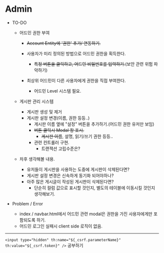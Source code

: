 # Admin 

- TO-DO
    - 어드민 권한 부여
      - <s>Account Entity에 '권한' 추가/ 연동하기.</s>
      - 사용자가 미리 정의된 방법으로 어드민 권한을 획득한다.
        - <s>특정 버튼을 클릭하고, 어드민 비밀번호를 입력하기.</s>(보안 관련 위험 파악하기)

      - 최상위 어드민이 다른 사용자에게 권한을 직접 부여한다.
        - 어드민 Level 시스템 필요.
    - 게시판 관리 시스템
      - 게시판 생성 및 제거
      - 게시판 설정 변경(이름, 권한 등등..)
        - 게시판 이름 옆에 "설정" 버튼을 추가하기.(어드민 권한 유저만 보임)
        - <s>버튼 클릭시 Modal 창 표시.</s>
          - <s>게시판 이름</s>, 설명, 읽기/쓰기 권한 등등..
        - 관련 컨트롤러 구현.
          - 트랜잭션 고립수준은?
    
    - 차후 생각해볼 내용.
      - 유저들이 게시판을 사용하는 도중에 게시판이 삭제된다면?
      - 게시판 설정 변경은 신속하게 동기화 되어야하나?
      - 아주 많은 게시글이 작성된 게시판이 삭제된다면?
        - 단순히 컬럼 값으로 표시할 것인지, 별도의 테이블에 이동시킬 것인지 생각해보기.
      

- Problem / Error
    - index / navbar.html에서 어드민 관련 modal은 권한을 가진 사용자에게만 포함되도록 하기.
    - 어드민 로그인 실패시 client side 로직이 없음.

----
`<input type="hidden" th:name="${_csrf.parameterName}" th:value="${_csrf.token}" />`
공부하기

